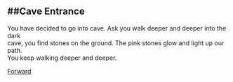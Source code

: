 ##Cave Entrance
---
You have decided to go into cave. Ask you walk deeper and deeper into the dark   
cave, you find stones on the ground. The pink stones glow and light up our path.   
You keep walking deeper and deeper. 

[Forward](rock_candy.md)
